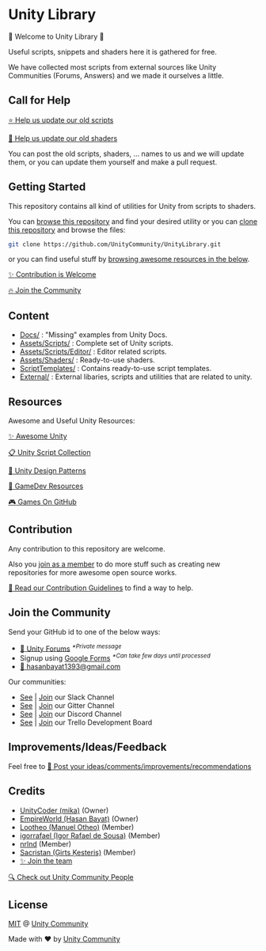 # Unity Library

:tada: Welcome to Unity Library :tada:

Useful scripts, snippets and shaders here it is gathered for free.

We have collected most scripts from external sources like Unity Communities (Forums, Answers) and we made it ourselves a little.

## Call for Help

[:star: Help us update our old scripts](https://github.com/UnityCommunity/UnityLibrary/issues/15)

[:star2: Help us update our old shaders](https://github.com/UnityCommunity/UnityLibrary/issues/14)

You can post the old scripts, shaders, ... names to us and we will update them, or you can update them yourself and make a pull request.

## Getting Started

This repository contains all kind of utilities for Unity from scripts to shaders.

You can [browse this repository](#content) and find your desired utility or you can [clone this repository](https://help.github.com/articles/cloning-a-repository/) and browse the files:

```bash
git clone https://github.com/UnityCommunity/UnityLibrary.git
```

or you can find useful stuff by [browsing awesome resources in the below](#resources).

[:sparkles: Contribution is Welcome](#contribution)

[:fire: Join the Community](#join-the-community)

## Content

- [Docs/](https://github.com/UnityCommunity/UnityLibrary/tree/master/Assets/Scripts/Docs) : "Missing" examples from Unity Docs.
- [Assets/Scripts/](https://github.com/UnityCommunity/UnityLibrary/tree/master/Assets/Scripts) : Complete set of Unity scripts.
- [Assets/Scripts/Editor/](https://github.com/UnityCommunity/UnityLibrary/tree/master/Assets/Scripts/Editor) : Editor related scripts.
- [Assets/Shaders/](https://github.com/UnityCommunity/UnityLibrary/tree/master/Assets/Shaders) : Ready-to-use shaders.
- [ScriptTemplates/](https://github.com/UnityCommunity/UnityLibrary/tree/master/ScriptTemplates) : Contains ready-to-use script templates.
- [External/](https://github.com/UnityCommunity/UnityLibrary/tree/master/External) : External libaries, scripts and utilities that are related to unity.

## Resources

Awesome and Useful Unity Resources:

[:sparkles: Awesome Unity](https://github.com/RyanNielson/awesome-unity)

[:clipboard: Unity Script Collection](https://github.com/michidk/Unity-Script-Collection)

[:book: Unity Design Patterns](https://github.com/Naphier/unity-design-patterns)

[:scroll: GameDev Resources](https://github.com/Kavex/GameDev-Resources)

[:video_game: Games On GitHub](https://github.com/leereilly/games/)

## Contribution

Any contribution to this repository are welcome.

Also you [join as a member](#join-the-community) to do more stuff such as creating new repositories for more awesome open source works.

[:closed_book: Read our Contribution Guidelines](https://github.com/UnityCommunity/UnityLibrary/blob/master/CONTRIBUTING.md) to find a way to help.

## Join the Community

Send your GitHub id to one of the below ways:

- [:speech_balloon: Unity Forums](https://forum.unity3d.com/conversations/add?to=mgear) <sup><i>*Private message</i></sup>
- Signup using [Google Forms](https://goo.gl/forms/DFspn3ByJBoLWEth2) <sup><i>*Can take few days until processed</i></sup>
- [:e-mail: hasanbayat1393@gmail.com](mailto:hasanbayat1393@gmail.com)

Our communities:

- [See](https://unitylibrary.slack.com/) | [Join](https://join.slack.com/t/unitylibrary/shared_invite/MjE1MDA2NzExNDEwLTE1MDA0OTE5NzktOGJmYTI0ZDlkNA) our Slack Channel
- [See](https://gitter.im/UnityCommunity/Lobby) | [Join](https://gitter.im/UnityCommunity/Lobby?utm_source=share-link&utm_medium=link&utm_campaign=share-link) our Gitter Channel
- [See](https://discordapp.com/channels/337579253866692608/337579253866692608) | [Join](https://discord.gg/cXT97hU) our Discord Channel
- [See](https://trello.com/b/1sOcvQzd) | [Join](https://trello.com/invite/unitycommunity/239a9f3cdaf3c54cf7efc2540c304279) our Trello Development Board

## Improvements/Ideas/Feedback

Feel free to [:postbox: Post your ideas/comments/improvements/recommendations](https://github.com/UnityCommunity/UnityLibrary/issues)

## Credits

- [UnityCoder (mika)](https://github.com/unitycoder) (Owner)
- [EmpireWorld (Hasan Bayat)](https://github.com/EmpireWorld) (Owner)
- [Lootheo (Manuel Otheo)](https://github.com/Lootheo) (Member)
- [igorrafael (Igor Rafael de Sousa)](https://github.com/igorrafael) (Member)
- [nrlnd](https://github.com/nrlnd) (Member)
- [Sacristan (Ģirts Ķesteris)](https://github.com/nrlnd) (Member)
- [:sparkles: Join the team](#join-the-community)

[:mag: Check out Unity Community People](https://github.com/orgs/UnityCommunity/people)

## License

[MIT](https://github.com/UnityCommunity/UnityLibrary/blob/master/LICENSE.md) @ [Unity Community](https://github.com/UnityCommunity/)

Made with :heart: by [Unity Community](https://github.com/UnityCommunity/)
